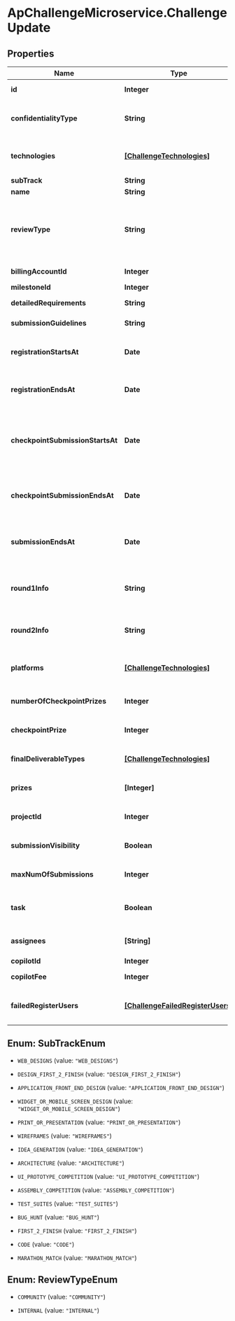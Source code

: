 # ApChallengeMicroservice.ChallengeUpdate

## Properties
Name | Type | Description | Notes
------------ | ------------- | ------------- | -------------
**id** | **Integer** | Challenge identifier.  This will be automatically fetched. | [optional] 
**confidentialityType** | **String** | Confidentiality type. This will set terms on the challenge. Current options are public or standard_cca (NDA). Optional. | [optional] 
**technologies** | [**[ChallengeTechnologies]**](ChallengeTechnologies.md) | Technology ID-Name-pairs. See https://api.topcoder-dev.com/v2/data/technologies for full list. Optional. | [optional] 
**subTrack** | **String** | the challenge type. Optional. | [optional] 
**name** | **String** | The challenge name. Optional. | [optional] 
**reviewType** | **String** | The review type of the challenge.  Setting to COMMUNITY will setup a standard community review with the review board.  INTERNAL will need to be manually assigned. Optional. | [optional] 
**billingAccountId** | **Integer** | Billing account identifier. Optional. | [optional] 
**milestoneId** | **Integer** | Milestone identifier. Optional. | [optional] 
**detailedRequirements** | **String** | The detail requirements for the challenge. Optional. | [optional] 
**submissionGuidelines** | **String** | The submission guideline. Optional. | [optional] 
**registrationStartsAt** | **Date** | ISO-8601 formatted date times (YYYY-MM-DDTHH:mm:ss.sssZ). Optional. | [optional] 
**registrationEndsAt** | **Date** | ISO-8601 formatted date times (YYYY-MM-DDTHH:mm:ss.sssZ). Optional. | [optional] 
**checkpointSubmissionStartsAt** | **Date** | The start date for checkpoint.  Set this to the same as registrationStartsAt in most cases. ISO-8601 formatted date times (YYYY-MM-DDTHH:mm:ss.sssZ). Optional. | [optional] 
**checkpointSubmissionEndsAt** | **Date** | The end of the checkpoint submission phase. ISO-8601 formatted date times (YYYY-MM-DDTHH:mm:ss.sssZ). Optional. | [optional] 
**submissionEndsAt** | **Date** | The end of the submission phase. ISO-8601 formatted date times (YYYY-MM-DDTHH:mm:ss.sssZ). Optional. | [optional] 
**round1Info** | **String** | The info for round one.  Describe what you want submitters to deliver for their checkpoint submissions. Optional. | [optional] 
**round2Info** | **String** | The info for round two. Describe what you want submitters to deliver for their final submissions. Optional. | [optional] 
**platforms** | [**[ChallengeTechnologies]**](ChallengeTechnologies.md) | Platform ID-Name-pairs.  See https://api.topcoder-dev.com/v2/data/platforms for full list. Optional. | [optional] 
**numberOfCheckpointPrizes** | **Integer** | The number of checkpoint prizes that can be awarded. Optional. | [optional] 
**checkpointPrize** | **Integer** | The checkpoint prize. This amount is the prize for EACH checkpoint winner. Optional. | [optional] 
**finalDeliverableTypes** | [**[ChallengeTechnologies]**](ChallengeTechnologies.md) | Final deliverable type ID-Name-pairs.  Applies to design challenges. Optional. | [optional] 
**prizes** | **[Integer]** | The prize list. Please follow standard pricing guidelines for the challenge type. Optional. | [optional] 
**projectId** | **Integer** | Direct project identifier.  The challenge will be placed in this Direct project. Optional. | [optional] 
**submissionVisibility** | **Boolean** | Will submissions be publically visible when the challenge ends? Optional. | [optional] 
**maxNumOfSubmissions** | **Integer** | How many submissions can each submitter submit? Optional. | [optional] 
**task** | **Boolean** | Set the challenge to be a private task. Only allowed for First2Finish and Design First2Finish. Optional. | [optional] 
**assignees** | **[String]** | Preregistered users for private task, only valid when task is true. Optional. | [optional] 
**copilotId** | **Integer** | The copilot id to set. Optional. | [optional] 
**copilotFee** | **Integer** | The copilot fee for the copilot. Optional. | [optional] 
**failedRegisterUsers** | [**[ChallengeFailedRegisterUsers]**](ChallengeFailedRegisterUsers.md) | Users that failed preregistering, including the reason. This is used in the response only. Optional. | [optional] 


<a name="SubTrackEnum"></a>
## Enum: SubTrackEnum


* `WEB_DESIGNS` (value: `"WEB_DESIGNS"`)

* `DESIGN_FIRST_2_FINISH` (value: `"DESIGN_FIRST_2_FINISH"`)

* `APPLICATION_FRONT_END_DESIGN` (value: `"APPLICATION_FRONT_END_DESIGN"`)

* `WIDGET_OR_MOBILE_SCREEN_DESIGN` (value: `"WIDGET_OR_MOBILE_SCREEN_DESIGN"`)

* `PRINT_OR_PRESENTATION` (value: `"PRINT_OR_PRESENTATION"`)

* `WIREFRAMES` (value: `"WIREFRAMES"`)

* `IDEA_GENERATION` (value: `"IDEA_GENERATION"`)

* `ARCHITECTURE` (value: `"ARCHITECTURE"`)

* `UI_PROTOTYPE_COMPETITION` (value: `"UI_PROTOTYPE_COMPETITION"`)

* `ASSEMBLY_COMPETITION` (value: `"ASSEMBLY_COMPETITION"`)

* `TEST_SUITES` (value: `"TEST_SUITES"`)

* `BUG_HUNT` (value: `"BUG_HUNT"`)

* `FIRST_2_FINISH` (value: `"FIRST_2_FINISH"`)

* `CODE` (value: `"CODE"`)

* `MARATHON_MATCH` (value: `"MARATHON_MATCH"`)




<a name="ReviewTypeEnum"></a>
## Enum: ReviewTypeEnum


* `COMMUNITY` (value: `"COMMUNITY"`)

* `INTERNAL` (value: `"INTERNAL"`)




